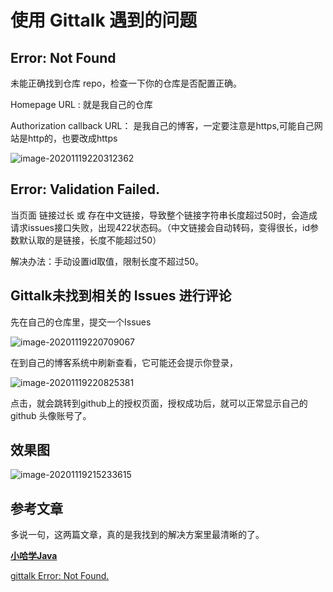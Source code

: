 #  使用  Gittalk 遇到的问题

##  Error: Not Found

未能正确找到仓库 repo，检查一下你的仓库是否配置正确。

Homepage URL : 就是我自己的仓库

Authorization callback URL： 是我自己的博客，一定要注意是https,可能自己网站是http的，也要改成https

![image-20201119220312362](https://gitee.com/claa/tuci/raw/master/img/image-20201119220312362.png)



## Error: Validation Failed.

当页面 链接过长 或 存在中文链接，导致整个链接字符串长度超过50时，会造成请求issues接口失败，出现422状态码。（中文链接会自动转码，变得很长，id参数默认取的是链接，长度不能超过50）

解决办法：手动设置id取值，限制长度不超过50。



## Gittalk未找到相关的 Issues 进行评论

先在自己的仓库里，提交一个Issues

![image-20201119220709067](https://gitee.com/claa/tuci/raw/master/img/image-20201119220709067.png)

在到自己的博客系统中刷新查看，它可能还会提示你登录，

![image-20201119220825381](https://gitee.com/claa/tuci/raw/master/img/image-20201119220825381.png)

点击，就会跳转到github上的授权页面，授权成功后，就可以正常显示自己的github 头像账号了。



## 效果图



![image-20201119215233615](https://gitee.com/claa/tuci/raw/master/img/image-20201119215233615.png)

## 参考文章

多说一句，这两篇文章，真的是我找到的解决方案里最清晰的了。

[**小哈学Java**](https://www.cnblogs.com/quanxiaoha/p/10925401.html)

[gittalk Error: Not Found.](https://qingmiaogu.blog.csdn.net/article/details/100133060?utm_medium=distribute.pc_relevant_t0.none-task-blog-BlogCommendFromBaidu-1.control&depth_1-utm_source=distribute.pc_relevant_t0.none-task-blog-BlogCommendFromBaidu-1.control)

# 